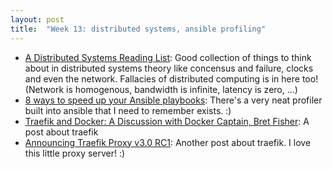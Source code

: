 ```yaml
---
layout: post
title:  "Week 13: distributed systems, ansible profiling"
---
```


* [A Distributed Systems Reading List](https://ferd.ca/a-distributed-systems-reading-list.html): Good collection of things to think about in distributed systems theory like concensus and failure, clocks and even the network. Fallacies of distributed computing is in here too! (Network is homogenous, bandwidth is infinite, latency is zero, ...)
* [8 ways to speed up your Ansible playbooks](https://www.redhat.com/sysadmin/faster-ansible-playbook-execution): There's a very neat profiler built into ansible that I need to remember exists. :)
* [Traefik and Docker: A Discussion with Docker Captain, Bret Fisher](https://traefik.io/blog/traefik-and-docker-a-discussion-with-docker-captain-bret-fisher-7f0b9a54ff88/): A post about traefik
* [Announcing Traefik Proxy v3.0 RC1](https://traefik.io/blog/announcing-traefik-proxy-v3-rc/): Another post about traefik. I love this little proxy server! :)
